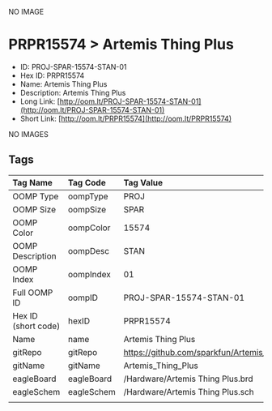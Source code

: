 


  
NO IMAGE  
# PRPR15574 > Artemis Thing Plus

- ID: PROJ-SPAR-15574-STAN-01
- Hex ID: PRPR15574
- Name: Artemis Thing Plus
- Description: Artemis Thing Plus
- Long Link: [http://oom.lt/PROJ-SPAR-15574-STAN-01](http://oom.lt/PROJ-SPAR-15574-STAN-01)
- Short Link: [http://oom.lt/PRPR15574](http://oom.lt/PRPR15574)
  
NO IMAGES  
## Tags
  

|Tag Name|Tag Code|Tag Value|
| :--- | :--- | :--- |
|OOMP Type|oompType|PROJ|
|OOMP Size|oompSize|SPAR|
|OOMP Color|oompColor|15574|
|OOMP Description|oompDesc|STAN|
|OOMP Index|oompIndex|01|
|Full OOMP ID|oompID|PROJ-SPAR-15574-STAN-01|
|Hex ID (short code)|hexID|PRPR15574|
|Name|name|Artemis Thing Plus|
|gitRepo|gitRepo|https://github.com/sparkfun/Artemis_Thing_Plus|
|gitName|gitName|Artemis_Thing_Plus|
|eagleBoard|eagleBoard|/Hardware/Artemis Thing Plus.brd|
|eagleSchem|eagleSchem|/Hardware/Artemis Thing Plus.sch|
||||

